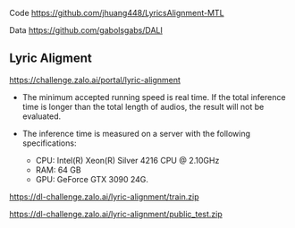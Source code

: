 Code https://github.com/jhuang448/LyricsAlignment-MTL

Data https://github.com/gabolsgabs/DALI


## Lyric Aligment

https://challenge.zalo.ai/portal/lyric-alignment

* The minimum accepted running speed is real time. If the total inference time is longer than the total length of audios, the result will not be evaluated.

* The inference time is measured on a server with the following specifications:
	- CPU: Intel(R) Xeon(R) Silver 4216 CPU @ 2.10GHz
	- RAM: 64 GB 
	- GPU: GeForce GTX 3090 24G.

https://dl-challenge.zalo.ai/lyric-alignment/train.zip

https://dl-challenge.zalo.ai/lyric-alignment/public_test.zip

